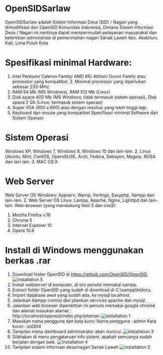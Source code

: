 # OpenSIDSarlaw
OpenSIDSarlaw adalah Sistem Informasi Desa (SID) / Nagari yang dimodifikasi dari OpenSID Komunitas indonesia, Dimana Sistem Informasi Desa / Nagari ini nantinya dapat mempermudah pelayanan masyarakat dan ketertiban administrasi di pemerintahan nagari Sariak Laweh Kec. Akabiluru Kab. Lima Puluh Kota

# Spesifikasi minimal Hardware: 
1. Intel Pentium/ Celeron Family/ AMD K6/ Athlon/ Duron Family atau processor yang kompatibel. 2. Minimal processor yang diperlukan sebesar 233-MHz. 
3. RAM 64 Mb (MS Windows), RAM 512 Mb (Linux) 
4. Disk space 400 Mb (MS Windows; tidak termasuk sistem operasi), Disk space 2 Gb (Linux; termasuk sistem operasi) 
5. Super VGA (800 x 600) atau dengan resolusi yang lebih tinggi lagi. 
6. Keyboard dan mouse yang kompatibel 
Spesifikasi minimal Software dan Sistem Operasi: 

# Sistem Operasi
Windows XP, Windows 7, Windows 8, Windows 10 dan lain-lain. 
2. Linux Ubuntu, Mint, CentOS, OpernSUSE, Arch, Fedora, Sabayon, Mageia, ROSA dan lain lain. 
3. MAC OS X. 

# Web Server
Web Server OS Windows: Appserv, Wamp, Vertrigo, Easyphp, Xampp dan lain-lain. 2. Web Server OS Linux: Lampp, Apache, Nginx, Lighttpd dan lain-lain. 
Web-browser (yang mendukung html 5 dan css3): 
1. Mozilla Firefox v.16 
2. Chrome 5 
3. Internet Explorer 10 
4. Opera 10.6

# Install di Windows menggunakan berkas .rar
1.	Download folder OpenSID di https://github.com/OpenSID/OpenSID.
![installation 5](https://user-images.githubusercontent.com/60292040/106534116-ee3b6f80-6525-11eb-802a-8a67daa05cea.jpg)
2.	Install webserver di komputer, di sini penulis memakai xampp.
3.	Extract folder OpenSID yang sudah di download di C:\xampp\htdocs.
4.	Import database awal yang sudah ada, ke mysql localhost.
5.	Jalankan Xampp-control dan jalankan services apache dan mysql.
6.	Jalankan web browser dipenelitian ini penulis memakai google chrome dan alamat masukan alamat : http://localhost/opensid/index.php/siteman
![installation 1](https://user-images.githubusercontent.com/60292040/106534108-eaa7e880-6525-11eb-801d-9a20efe80169.jpg)
7.	Masukan nama pengguna dan kata kunci
    Nama pengguna : admin
    Kata kunci : sid304
8.	Tampilan menu dashboard administrator akan muncul.
![installation 3](https://user-images.githubusercontent.com/60292040/106534112-eda2d900-6525-11eb-9f71-a498931abda2.jpg)
9.	Silahakan di menu pengataruan info sistem, apakah semuanya sudah berjalan dengan baik.
![installation 4](https://user-images.githubusercontent.com/60292040/106534115-ee3b6f80-6525-11eb-9a49-61e084927bef.jpg)
10. Tampilan sistem informasi desa/nagari Sariak Laweh
![installation 2](https://user-images.githubusercontent.com/60292040/106534111-ed0a4280-6525-11eb-82f4-4da5e9e551c7.jpg)
